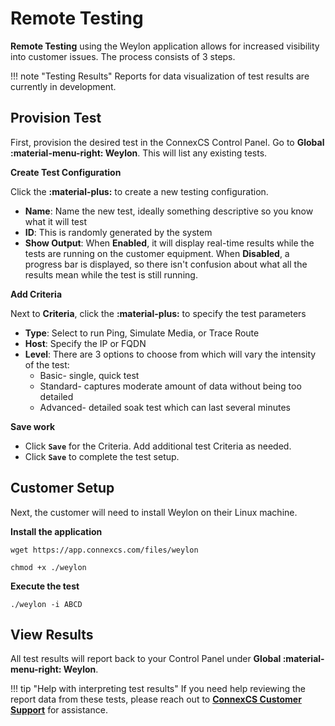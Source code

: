 # Remote Testing

**Remote Testing** using the Weylon application allows for increased visibility into customer issues. The process consists of 3 steps.

!!! note "Testing Results"
    Reports for data visualization  of test results are currently in development.
    
## Provision Test

First, provision the desired test in the ConnexCS Control Panel. Go to **Global :material-menu-right: Weylon**. This will list any existing tests.

**Create Test Configuration**

Click the **:material-plus:** to create a new testing configuration. 

+ **Name**: Name the new test, ideally something descriptive so you know what it will test
+ **ID**: This is randomly generated by the system 
+ **Show Output**: When **Enabled**, it will display real-time results while the tests are running on the customer equipment. When **Disabled**, a progress bar is displayed, so there isn't confusion about what all the results mean while the test is still running. 

**Add Criteria**

Next to **Criteria**, click the **:material-plus:** to specify the test parameters

+ **Type**: Select to run Ping, Simulate Media, or Trace Route
+ **Host**: Specify the IP or FQDN
+ **Level**: There are 3 options to choose from which will vary the intensity of the test:
    + Basic- single, quick test
    + Standard- captures moderate amount of data without being too detailed
    + Advanced- detailed soak test which can last several minutes

**Save work**

+ Click **`Save`** for the Criteria. Add additional test Criteria as needed. 
+ Click **`Save`** to complete the test setup. 


## Customer Setup
Next, the customer will need to install Weylon on their Linux machine. 

**Install the application**


```
wget https://app.connexcs.com/files/weylon

chmod +x ./weylon
```


**Execute the test**

```
./weylon -i ABCD
```

## View Results
All test results will report back to your Control Panel under **Global :material-menu-right: Weylon**.

   
!!! tip "Help with interpreting test results"
    If you need help reviewing the report data from these tests, please reach out to [**ConnexCS Customer Support**](/reporting-problems/) for assistance. 
    
    
